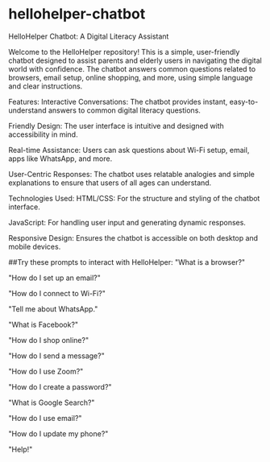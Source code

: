 # hellohelper-chatbot
HelloHelper Chatbot: A Digital Literacy Assistant

Welcome to the HelloHelper repository! This is a simple, user-friendly chatbot designed to assist parents and elderly users in navigating the digital world with confidence. The chatbot answers common questions related to browsers, email setup, online shopping, and more, using simple language and clear instructions.

Features:
Interactive Conversations: The chatbot provides instant, easy-to-understand answers to common digital literacy questions.

Friendly Design: The user interface is intuitive and designed with accessibility in mind.

Real-time Assistance: Users can ask questions about Wi-Fi setup, email, apps like WhatsApp, and more.

User-Centric Responses: The chatbot uses relatable analogies and simple explanations to ensure that users of all ages can understand.

Technologies Used:
HTML/CSS: For the structure and styling of the chatbot interface.

JavaScript: For handling user input and generating dynamic responses.

Responsive Design: Ensures the chatbot is accessible on both desktop and mobile devices.

##Try these prompts to interact with HelloHelper:
"What is a browser?"

"How do I set up an email?"

"How do I connect to Wi-Fi?"

"Tell me about WhatsApp."

"What is Facebook?"

"How do I shop online?"

"How do I send a message?"

"How do I use Zoom?"

"How do I create a password?"

"What is Google Search?"

"How do I use email?"

"How do I update my phone?"

"Help!"
